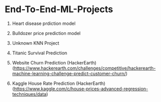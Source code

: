 # End-To-End-ML-Projects

1. Heart disease prdiction model

2. Bulldozer price prediction model

3. Unknown KNN Project

4. Titanic Survival Prediction

5. Website Churn Prediction (HackerEarth) (https://www.hackerearth.com/challenges/competitive/hackerearth-machine-learning-challenge-predict-customer-churn/)

6. Kaggle House Rate Prediction (HackerEarth) (https://www.kaggle.com/c/house-prices-advanced-regression-techniques/data)

